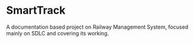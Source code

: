 # SmartTrack
A documentation based project on Railway Management System, focused mainly on SDLC and covering its working.

